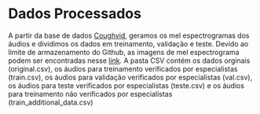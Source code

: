 # Dados Processados

A partir da base de dados [Coughvid](https://zenodo.org/record/4048312#.YGzbTD9v-Uk), geramos os mel espectrogramas dos áudios e dividimos os dados em treinamento, validação e teste. Devido ao limite de armazenamento do Github, as imagens de mel espectrograma podem ser encontradas nesse [link](). A pasta CSV contém os dados orginais (original.csv), os áudios para treinamento verificados por especialistas (train.csv), os áudios para validação verificados por especialistas (val.csv), os áudios para teste verificados por especialistas (teste.csv) e os áudios para treinamento não verificados por especialistas (train_additional_data.csv)